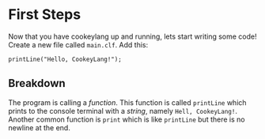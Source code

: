 # First Steps

Now that you have cookeylang up and running, lets start writing some code!
Create a new file called `main.clf`. Add this:

```clf
printLine("Hello, CookeyLang!");
```

## Breakdown

The program is calling a _function_. This function is called `printLine` which prints to the console terminal with a _string_, namely `Hell, CookeyLang!`.
Another common function is `print` which is like `printLine` but there is no newline at the end.
